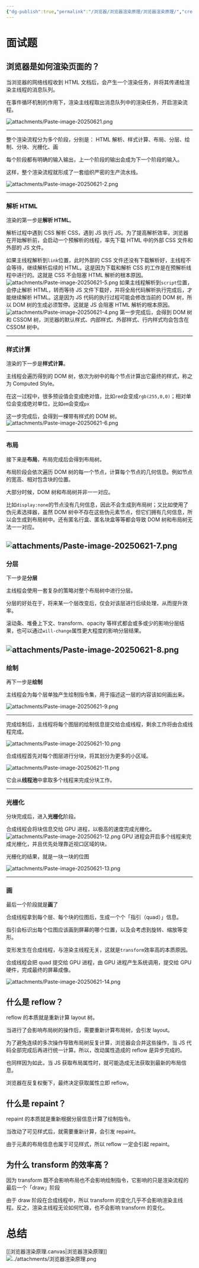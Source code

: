 ```yaml
---
{"dg-publish":true,"permalink":"/浏览器/浏览器渲染原理/浏览器渲染原理/","created":"2025-06-21T15:18:47.572+08:00","updated":"2025-06-21T21:23:49.136+08:00"}
---
```


# 面试题

## 浏览器是如何渲染页面的？

当浏览器的网络线程收到 HTML 文档后，会产生一个渲染任务，并将其传递给渲染主线程的消息队列。

在事件循环机制的作用下，渲染主线程取出消息队列中的渲染任务，开启渲染流程。

![attachments/Paste-image-20250621.png](/img/user/%E6%B5%8F%E8%A7%88%E5%99%A8/%E6%B5%8F%E8%A7%88%E5%99%A8%E6%B8%B2%E6%9F%93%E5%8E%9F%E7%90%86/attachments/Paste-image-20250621.png)

-------

整个渲染流程分为多个阶段，分别是： HTML 解析、样式计算、布局、分层、绘制、分块、光栅化、画

每个阶段都有明确的输入输出，上一个阶段的输出会成为下一个阶段的输入。

这样，整个渲染流程就形成了一套组织严密的生产流水线。

![attachments/Paste-image-20250621-2.png](/img/user/%E6%B5%8F%E8%A7%88%E5%99%A8/%E6%B5%8F%E8%A7%88%E5%99%A8%E6%B8%B2%E6%9F%93%E5%8E%9F%E7%90%86/attachments/Paste-image-20250621-2.png)

-------
### **解析 HTML**
渲染的第一步是**解析 HTML**。

解析过程中遇到 CSS 解析 CSS，遇到 JS 执行 JS。为了提高解析效率，浏览器在开始解析前，会启动一个预解析的线程，率先下载 HTML 中的外部 CSS 文件和 外部的 JS 文件。

如果主线程解析到`link`位置，此时外部的 CSS 文件还没有下载解析好，主线程不会等待，继续解析后续的 HTML。这是因为下载和解析 CSS 的工作是在预解析线程中进行的。这就是 CSS 不会阻塞 HTML 解析的根本原因。
![attachments/Paste-image-20250621-5.png](/img/user/%E6%B5%8F%E8%A7%88%E5%99%A8/%E6%B5%8F%E8%A7%88%E5%99%A8%E6%B8%B2%E6%9F%93%E5%8E%9F%E7%90%86/attachments/Paste-image-20250621-5.png)
如果主线程解析到`script`位置，会停止解析 HTML，转而等待 JS 文件下载好，并将全局代码解析执行完成后，才能继续解析 HTML。这是因为 JS 代码的执行过程可能会修改当前的 DOM 树，所以 DOM 树的生成必须暂停。这就是 JS 会阻塞 HTML 解析的根本原因。
![attachments/Paste-image-20250621-4.png](/img/user/%E6%B5%8F%E8%A7%88%E5%99%A8/%E6%B5%8F%E8%A7%88%E5%99%A8%E6%B8%B2%E6%9F%93%E5%8E%9F%E7%90%86/attachments/Paste-image-20250621-4.png)
第一步完成后，会得到 DOM 树和 CSSOM 树，浏览器的默认样式、内部样式、外部样式、行内样式均会包含在 CSSOM 树中。

-------
### **样式计算**
渲染的下一步是**样式计算**。

主线程会遍历得到的 DOM 树，依次为树中的每个节点计算出它最终的样式，称之为 Computed Style。

在这一过程中，很多预设值会变成绝对值，比如`red`会变成`rgb(255,0,0)`；相对单位会变成绝对单位，比如`em`会变成`px`

这一步完成后，会得到一棵带有样式的 DOM 树。
![attachments/Paste-image-20250621-6.png](/img/user/%E6%B5%8F%E8%A7%88%E5%99%A8/%E6%B5%8F%E8%A7%88%E5%99%A8%E6%B8%B2%E6%9F%93%E5%8E%9F%E7%90%86/attachments/Paste-image-20250621-6.png)

--------
### **布局**
接下来是**布局**，布局完成后会得到布局树。

布局阶段会依次遍历 DOM 树的每一个节点，计算每个节点的几何信息。例如节点的宽高、相对包含块的位置。

大部分时候，DOM 树和布局树并非一一对应。

比如`display:none`的节点没有几何信息，因此不会生成到布局树；又比如使用了伪元素选择器，虽然 DOM 树中不存在这些伪元素节点，但它们拥有几何信息，所以会生成到布局树中。还有匿名行盒、匿名块盒等等都会导致 DOM 树和布局树无法一一对应。

![attachments/Paste-image-20250621-7.png](/img/user/%E6%B5%8F%E8%A7%88%E5%99%A8/%E6%B5%8F%E8%A7%88%E5%99%A8%E6%B8%B2%E6%9F%93%E5%8E%9F%E7%90%86/attachments/Paste-image-20250621-7.png)
-----------
### **分层**
下一步是**分层**

主线程会使用一套复杂的策略对整个布局树中进行分层。

分层的好处在于，将来某一个层改变后，仅会对该层进行后续处理，从而提升效率。

滚动条、堆叠上下文、transform、opacity 等样式都会或多或少的影响分层结果，也可以通过`will-change`属性更大程度的影响分层结果。

![attachments/Paste-image-20250621-8.png](/img/user/%E6%B5%8F%E8%A7%88%E5%99%A8/%E6%B5%8F%E8%A7%88%E5%99%A8%E6%B8%B2%E6%9F%93%E5%8E%9F%E7%90%86/attachments/Paste-image-20250621-8.png)
---------
### **绘制**
再下一步是**绘制**

主线程会为每个层单独产生绘制指令集，用于描述这一层的内容该如何画出来。

![attachments/Paste-image-20250621-9.png](/img/user/%E6%B5%8F%E8%A7%88%E5%99%A8/%E6%B5%8F%E8%A7%88%E5%99%A8%E6%B8%B2%E6%9F%93%E5%8E%9F%E7%90%86/attachments/Paste-image-20250621-9.png)

------

完成绘制后，主线程将每个图层的绘制信息提交给合成线程，剩余工作将由合成线程完成。

![attachments/Paste-image-20250621-10.png](/img/user/%E6%B5%8F%E8%A7%88%E5%99%A8/%E6%B5%8F%E8%A7%88%E5%99%A8%E6%B8%B2%E6%9F%93%E5%8E%9F%E7%90%86/attachments/Paste-image-20250621-10.png)

合成线程首先对每个图层进行分块，将其划分为更多的小区域。

![attachments/Paste-image-20250621-11.png](/img/user/%E6%B5%8F%E8%A7%88%E5%99%A8/%E6%B5%8F%E8%A7%88%E5%99%A8%E6%B8%B2%E6%9F%93%E5%8E%9F%E7%90%86/attachments/Paste-image-20250621-11.png)

它会从**线程池**中拿取多个线程来完成分块工作。

----
### **光栅化**
分块完成后，进入**光栅化**阶段。

合成线程会将块信息交给 GPU 进程，以极高的速度完成光栅化。
![attachments/Paste-image-20250621-12.png](/img/user/%E6%B5%8F%E8%A7%88%E5%99%A8/%E6%B5%8F%E8%A7%88%E5%99%A8%E6%B8%B2%E6%9F%93%E5%8E%9F%E7%90%86/attachments/Paste-image-20250621-12.png)
GPU 进程会开启多个线程来完成光栅化，并且优先处理靠近视口区域的块。

光栅化的结果，就是一块一块的位图

![attachments/Paste-image-20250621-13.png](/img/user/%E6%B5%8F%E8%A7%88%E5%99%A8/%E6%B5%8F%E8%A7%88%E5%99%A8%E6%B8%B2%E6%9F%93%E5%8E%9F%E7%90%86/attachments/Paste-image-20250621-13.png)

---------

### **画**

最后一个阶段就是**画**了

合成线程拿到每个层、每个块的位图后，生成一个个「指引（quad）」信息。

指引会标识出每个位图应该画到屏幕的哪个位置，以及会考虑到旋转、缩放等变形。

变形发生在合成线程，与渲染主线程无关，这就是`transform`效率高的本质原因。

合成线程会把 quad 提交给 GPU 进程，由 GPU 进程产生系统调用，提交给 GPU 硬件，完成最终的屏幕成像。

![attachments/Paste-image-20250621-14.png](/img/user/%E6%B5%8F%E8%A7%88%E5%99%A8/%E6%B5%8F%E8%A7%88%E5%99%A8%E6%B8%B2%E6%9F%93%E5%8E%9F%E7%90%86/attachments/Paste-image-20250621-14.png)
## 什么是 reflow？

reflow 的本质就是重新计算 layout 树。

当进行了会影响布局树的操作后，需要重新计算布局树，会引发 layout。

为了避免连续的多次操作导致布局树反复计算，浏览器会合并这些操作，当 JS 代码全部完成后再进行统一计算。所以，改动属性造成的 reflow 是异步完成的。

也同样因为如此，当 JS 获取布局属性时，就可能造成无法获取到最新的布局信息。

浏览器在反复权衡下，最终决定获取属性立即 reflow。

## 什么是 repaint？

repaint 的本质就是重新根据分层信息计算了绘制指令。

当改动了可见样式后，就需要重新计算，会引发 repaint。

由于元素的布局信息也属于可见样式，所以 reflow 一定会引起 repaint。

## 为什么 transform 的效率高？

因为 transform 既不会影响布局也不会影响绘制指令，它影响的只是渲染流程的最后一个「draw」阶段

由于 draw 阶段在合成线程中，所以 transform 的变化几乎不会影响渲染主线程。反之，渲染主线程无论如何忙碌，也不会影响 transform 的变化。
# 总结
[[浏览器渲染原理.canvas|浏览器渲染原理]]
![../attachments/浏览器渲染原理.png](/img/user/%E6%B5%8F%E8%A7%88%E5%99%A8/attachments/%E6%B5%8F%E8%A7%88%E5%99%A8%E6%B8%B2%E6%9F%93%E5%8E%9F%E7%90%86.png)